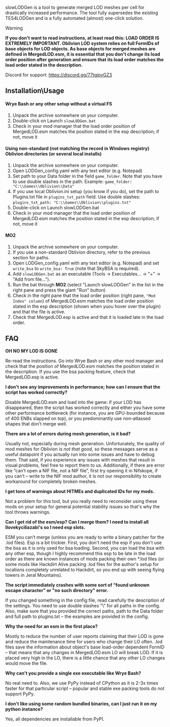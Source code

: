
slowLODGen is a tool to generate merged LOD meshes per cell for drastically increased performance. The tool fully supersedes the existing TES4LODGen and is a fully automated (almost) one-click solution.

>[!WARNING]
>**If you don't want to read instructions, at least read this: LOAD ORDER IS EXTREMELY IMPORTANT. Oblivion LOD system relies on full FormIDs of base objects for LOD objects. As base objects for merged meshes are defined in MergedLOD.esm, it is essential that you don't change its load order position after generation and ensure that its load order matches the load order stated in the description.**

Discord for support: https://discord.gg/77tgjpvGZ3

## **Installation\Usage**

#### Wrye Bash or any other setup without a virtual FS
1. Unpack the archive somewhere on your computer.
2. Double-click on Launch `slowLODGen.bat`
3. Check in your mod manager that the load order position of MergedLOD.esm matches the position stated in the esp description; if not, move it

#### Using non-standard (not matching the record in Windows registry) Oblivion directories (or several local installs)
1. Unpack the archive somewhere on your computer.
2. Open LODGen_config.yaml with any text editor (e.g. Notepad)
3. Set path to your Data folder in the field `game_folder`. Note that you have to use double slashes in the path. Example: `game_folder: "C:\\Games\\Oblivion\\Data"`
4. If you use local Oblivion.ini setup (you know if you do), set the path to Plugins.txt file in `plugins_txt_path` field. Use double slashes: `plugins_txt_path: "C:\\Games\\Oblivion\\plugins.txt"`
5. Double-click on Launch slowLODGen.bat
6. Check in your mod manager that the load order position of MergedLOD.esm matches the position stated in the esp description; if not, move it

#### MO2
1. Unpack the archive somewhere on your computer.
2. If you use a non-standard Oblivion directory, refer to the previous section for paths.
3. Open LODGen_config.yaml with any text editor (e.g. Notepad) and set `write_bsa` to `write_bsa: True` (note that SkyBSA is required).
4. Add `slowLODGen.bat` as an executable (Tools -> Executables... -> "+" -> "Add from file..."). 
5. Run the bat through **MO2** (select "Launch slowLODGen" in the list in the right pane and press the giant "Run" button)
6. Check in the right pane that the load order position (right pane, `"Mod Index" column`) of MergedLOD.esm matches the load order position stated in the esp description (shown when yuou hover over the plugin) and that the file is active.
7. Check that MergedLOD.esp is active and that it is loaded late in the load order.

## **FAQ**

**OH NO MY LOD IS GONE**

Re-read the instructions. Go into Wrye Bash or any other mod manager and check that the position of MergedLOD.esm matches the position stated in the description. If you use the bsa packing feature, check that MergedLOD.esp is active.

**I don't see any improvements in performance; how can I ensure that the script has worked correctly?**

Disable MergedLOD.esm and load into the game: if your LOD has disappeared, then the script has worked correctly and either you have some other performance bottleneck (for instance, you are GPU-bounded because of 400 ENBs slapped on top), or you predominantly use non-atlassed shapes that don’t merge well.

**There are a lot of errors during mesh generation, is it bad?**

Usually not, especially during mesh generation. Unfortunately, the quality of mod meshes for Oblivion is *not that good*, so these messages serve as a useful datapoint if you actually run into some issues and have to debug them. That said, if you experience any issues with meshes that result in visual problems, feel free to report them to us. Additionally, if there are error like “can’t open a NIF file, not a NIF file”, first try opening it in Nifskope, if you can’t – write to the NIF mod author, it is not our responsibility to create workaround for completely broken meshes.

**I get tons of warnings about HITMEs and duplicated IDs for my mods.**

Not a problem for this tool, but you really need to reconsider using these mods on your setup for general potential stability issues so that's why the tool throws warnings.

**Can I get rid of the esm/esp? Can I merge them? I need to install all Ilovekyciliazabi's so I need esp slots.**

ESM you can’t merge (unless you are ready to write a binary patcher for the .lod files). Esp is a bit trickier. First, you don't need the esp if you don't use the bsa as it is only used for bsa loading. Second, you can load the bsa with any other esp, though I highly recommend this esp to be late in the load order as there are known instances of mods packing their own \*.lod files (or some mods like Hackdirt Alive packing .lod files for the author's setup for locations completely unrelated to Hackdirt, so you end up with seeing flying towers in Jeral Mountains).

**The script immediately crashes with some sort of “found unknown escape character" or "no such directory" error.**

If you changed something in the config file, read carefully the description of the settings. You need to use double slashes "\\" for all paths in the config. Also, make sure that you provided the correct paths, path to the Data folder and full path to plugins.txt – the examples are provided in the config.

**Why the need for an esm in the first place?**

Mostly to reduce the number of user reports claiming that their LOD is gone and reduce the maintenance time for users who change their LO often. .lod files save the information about object's base load-order dependent FormID – that means that any changes in MergedLOD.esm LO will break LOD. If it is placed very high in the LO, there is a little chance that any other LO changes would move the file.

**Why can't you provide a single exe executable like Wrye Bash?**

No real need to. Also, we use PyPy instead of CPython as it is 2-3x times faster for that particular script – popular and stable exe packing tools do not support PyPy.

**I don't like using some random bundled binaries, can I just run it on my python instance?**

Yes, all dependencies are installable from PyPI.
